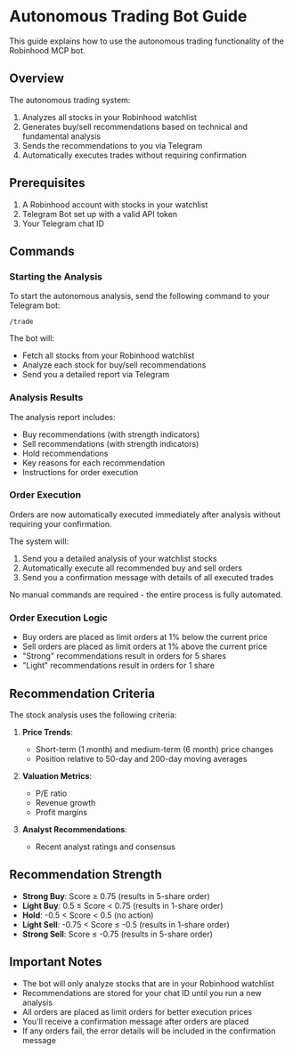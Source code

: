 # Autonomous Trading Bot Guide

This guide explains how to use the autonomous trading functionality of the Robinhood MCP bot.

## Overview

The autonomous trading system:
1. Analyzes all stocks in your Robinhood watchlist
2. Generates buy/sell recommendations based on technical and fundamental analysis
3. Sends the recommendations to you via Telegram
4. Automatically executes trades without requiring confirmation

## Prerequisites

1. A Robinhood account with stocks in your watchlist
2. Telegram Bot set up with a valid API token
3. Your Telegram chat ID

## Commands

### Starting the Analysis

To start the autonomous analysis, send the following command to your Telegram bot:

```
/trade
```

The bot will:
- Fetch all stocks from your Robinhood watchlist
- Analyze each stock for buy/sell recommendations
- Send you a detailed report via Telegram

### Analysis Results

The analysis report includes:
- Buy recommendations (with strength indicators)
- Sell recommendations (with strength indicators)
- Hold recommendations
- Key reasons for each recommendation
- Instructions for order execution

### Order Execution

Orders are now automatically executed immediately after analysis without requiring your confirmation.

The system will:
1. Send you a detailed analysis of your watchlist stocks
2. Automatically execute all recommended buy and sell orders 
3. Send you a confirmation message with details of all executed trades

No manual commands are required - the entire process is fully automated.

### Order Execution Logic

- Buy orders are placed as limit orders at 1% below the current price
- Sell orders are placed as limit orders at 1% above the current price
- "Strong" recommendations result in orders for 5 shares
- "Light" recommendations result in orders for 1 share

## Recommendation Criteria

The stock analysis uses the following criteria:

1. **Price Trends**:
   - Short-term (1 month) and medium-term (6 month) price changes
   - Position relative to 50-day and 200-day moving averages

2. **Valuation Metrics**:
   - P/E ratio
   - Revenue growth
   - Profit margins

3. **Analyst Recommendations**:
   - Recent analyst ratings and consensus

## Recommendation Strength

- **Strong Buy**: Score ≥ 0.75 (results in 5-share order)
- **Light Buy**: 0.5 ≤ Score < 0.75 (results in 1-share order)
- **Hold**: -0.5 < Score < 0.5 (no action)
- **Light Sell**: -0.75 < Score ≤ -0.5 (results in 1-share order)
- **Strong Sell**: Score ≤ -0.75 (results in 5-share order)

## Important Notes

- The bot will only analyze stocks that are in your Robinhood watchlist
- Recommendations are stored for your chat ID until you run a new analysis
- All orders are placed as limit orders for better execution prices
- You'll receive a confirmation message after orders are placed
- If any orders fail, the error details will be included in the confirmation message